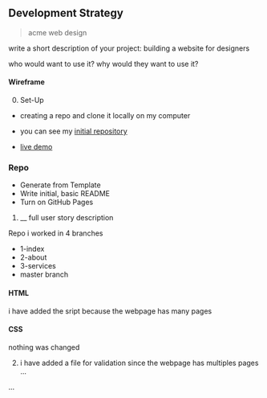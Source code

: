 ## Development Strategy
> acme web design

write a short description of your project:
building a website for designers

who would want to use it?
why would they want to use it?
 #### Wireframe


0. Set-Up
* creating a repo and clone it locally on my computer

* you  can see my [initial repository](https://github.com/jraoul2002/acme-web-design)
* [live demo](https://jraoul2002.github.io/acme-web-design/)

### Repo
* Generate from Template
* Write initial, basic README
* Turn on GitHub Pages

1. __
full user story description

Repo
i worked in 4 branches
* 1-index
* 2-about
* 3-services
* master branch

#### HTML
i have added the sript because the webpage has many pages

#### CSS
nothing was changed

2. i have added a file for validation since the webpage has multiples pages
...

...
